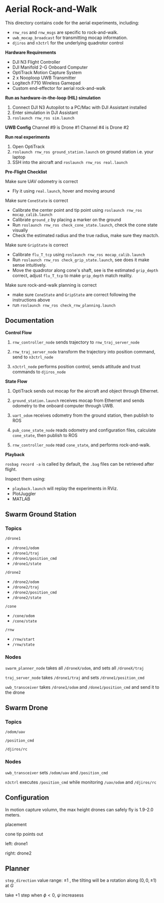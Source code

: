 # Aerial Rock-and-Walk

This directory contains code for the aerial experiments, including:

- `rnw_ros` and `rnw_msgs` are specific to rock-and-walk.
- `uwb_mocap_broadcast` for transmitting mocap information.
- `djiros` and `n3ctrl` for the underlying quadrotor control



__Hardware Requirements__

- DJI N3 Flight Controller
- DJI Manifold 2-G Onboard Computer
- OptiTrack Motion Capture System
- 2 x Nooploop UWB Transmitter
- Logitech F710 Wireless Gamepad
- Custom end-effector for aerial rock-and-walk



__Run as hardware-in-the-loop (HIL) simulation__

1. Connect DJI N3 Autopilot to a PC/Mac with DJI Assistant installed
2. Enter simulation in DJI Assistant
3. `roslaunch rnw_ros sim.launch`



__UWB Config__
Channel #9 is Drone #1
Channel #4 is Drone #2



__Run real experiments__

1. Open OptiTrack
2. `roslaunch rnw_ros ground_station.launch` on ground station i.e. your laptop
3. SSH into the aircraft and `roslaunch rnw_ros real.launch`



__Pre-Flight Checklist__

Make sure UAV odometry is correct

- Fly it using `real.launch`, hover and moving around

Make sure `ConeState` is correct

- Calibrate the center point and tip point using `roslaunch rnw_ros mocap_calib.launch`
- Calibrate `ground_z` by placing a marker on the ground
- Run `roslaunch rnw_ros check_cone_state.launch`, check the cone state visually
- Check the estimated radius and the true radius, make sure they mactch.

Make sure `GripState` is correct

- Calibrate `flu_T_tcp` using `roslaunch rnw_ros mocap_calib.launch`
- Run `roslaunch rnw_ros check_grip_state.launch`, see does it make sense intuitively.
- Move the quadrotor along cone's shaft, see is the estimated `grip_depth` correct, adjust `flu_T_tcp` to make `grip_depth` match reality.

Make sure rock-and-walk planning is correct

- make sure `ConeState` and `GripState` are correct following the instructions above
- run `roslaunch rnw_ros check_rnw_planning.launch` 



## Documentation



__Control Flow__

1. `rnw_controller_node` sends trajectory to  `rnw_traj_server_node`

2. `rnw_traj_server_node` transform the trajectory into position command, send to `n3ctrl_node`

3. `n3ctrl_node` performs position control, sends attitude and trust commands to `djiros_node`



__State Flow__

1. OptiTrack sends out mocap for the aircraft and object through Ethernet.
2. `ground_station.launch` receives mocap from Ethernet and sends odometry to the onboard computer through UWB.
3. `uart_odom` receives odometry from the ground station, then publish to ROS

2. `pub_cone_state_node` reads odometry and configuration files, calculate `cone_state`, then publish to ROS

3. `rnw_controller_node` read `cone_state`, and performs rock-and-walk.



__Playback__

`rosbag record -a` is called by default, the `.bag` files can be retrieved after flight.

Inspect them using:

- `playback.launch` will replay the experiments in RViz.
- PlotJuggler
- MATLAB





## Swarm Ground Station

### Topics

`/drone1`

- `/drone1/odom`
- `/drone1/traj`
- `/drone1/position_cmd`
- `/drone1/state`

`/drone2`

- `/drone2/odom`
- `/drone2/traj`
- `/drone2/position_cmd`
- `/drone2/state`

`/cone`

- `/cone/odom`
- `/cone/state`

`/rnw`

- `/rnw/start`
- `/rnw/state`

### Nodes

`swarm_planner_node` takes all `/droneX/odom`, and sets all `/droneX/traj`

`traj_server_node` takes `/drone1/traj` and sets `/drone1/position_cmd`

`uwb_transceiver` takes `/drone1/odom` and `/done1/position_cmd` and send it to the drone



## Swarm Drone

### Topics

`/odom/uav`

`/position_cmd`

`/djiros/rc`

### Nodes

`uwb_transceiver` sets `/odom/uav` and `/position_cmd`

`n3ctrl` executes `/position_cmd` while monitoring `/uav/odom` and `/djiros/rc`





## Configuration

In motion capture volumn, the max height drones can safely fly is $1.9$-$2.0$ meters.

placement

cone tip points out

left: drone1

right: drone2





## Planner

`step_direction` value range: $\pm1$ , the tilting will be a rotation along $(0,0,\pm1)$ at $G$

take $+ 1$ step when $\phi < 0$, $\psi$ increasess

